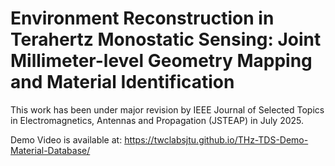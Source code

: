 # Environment Reconstruction in Terahertz Monostatic Sensing: Joint Millimeter-level Geometry Mapping and Material Identification
This work has been under major revision by IEEE Journal of Selected Topics in Electromagnetics, Antennas and Propagation (JSTEAP) in July 2025. 

Demo Video is available at: https://twclabsjtu.github.io/THz-TDS-Demo-Material-Database/

